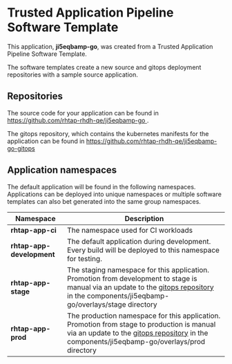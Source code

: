# Trusted Application Pipeline Software Template

This application, **ji5eqbamp-go**, was created from a Trusted Application Pipeline Software Template.

The software templates create a new source and gitops deployment repositories with a sample source application. 

## Repositories

The source code for your application can be found in [https://github.com/rhtap-rhdh-qe/ji5eqbamp-go ](https://github.com/rhtap-rhdh-qe/ji5eqbamp-go ).
 
The gitops repository, which contains the kubernetes manifests for the application can be found in 
[https://github.com/rhtap-rhdh-qe/ji5eqbamp-go-gitops ](https://github.com/rhtap-rhdh-qe/ji5eqbamp-go-gitops ) 

## Application namespaces 

The default application will be found in the following namespaces. Applications can be deployed into unique namespaces or multiple software templates can also bet generated into the same group namespaces.  

|  Namespace   |  Description   |  
| -------- | -------- |
| **rhtap-app-ci** | The namespace used for CI workloads |
| **rhtap-app-development** | The default application during development. Every build will be deployed to this namespace for testing. |
| **rhtap-app-stage** | The staging namespace for this application. Promotion from development to stage is manual via an update to the [gitops repository](https://github.com/rhtap-rhdh-qe/ji5eqbamp-go-gitops ) in the components/ji5eqbamp-go/overlays/stage directory |
| **rhtap-app-prod** | The production namespace for this application. Promotion from stage to production is manual via an update to the [gitops repository](https://github.com/rhtap-rhdh-qe/ji5eqbamp-go-gitops ) in the components/ji5eqbamp-go/overlays/prod directory |